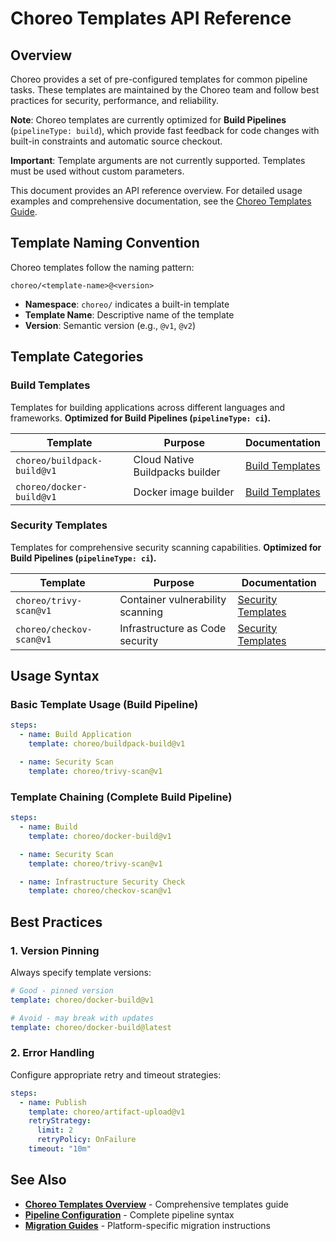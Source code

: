 # Choreo Templates API Reference

## Overview

Choreo provides a set of pre-configured templates for common pipeline tasks. These templates are maintained by the Choreo team and follow best practices for security, performance, and reliability.

**Note**: Choreo templates are currently optimized for **Build Pipelines** (`pipelineType: build`), which provide fast feedback for code changes with built-in constraints and automatic source checkout.

**Important**: Template arguments are not currently supported. Templates must be used without custom parameters.

This document provides an API reference overview. For detailed usage examples and comprehensive documentation, see the [Choreo Templates Guide](../choreo-templates/overview.md).

## Template Naming Convention

Choreo templates follow the naming pattern:

```
choreo/<template-name>@<version>
```

- **Namespace**: `choreo/` indicates a built-in template
- **Template Name**: Descriptive name of the template  
- **Version**: Semantic version (e.g., `@v1`, `@v2`)

## Template Categories

### Build Templates
Templates for building applications across different languages and frameworks. **Optimized for Build Pipelines (`pipelineType: ci`).**

| Template | Purpose | Documentation |
|----------|---------|---------------|
| `choreo/buildpack-build@v1` | Cloud Native Buildpacks builder | [Build Templates](../choreo-templates/build-templates.md#chorebuildpack-buildv1) |
| `choreo/docker-build@v1` | Docker image builder | [Build Templates](../choreo-templates/build-templates.md#choreodocker-buildv1) |

### Security Templates
Templates for comprehensive security scanning capabilities. **Optimized for Build Pipelines (`pipelineType: ci`).**

| Template | Purpose | Documentation |
|----------|---------|---------------|
| `choreo/trivy-scan@v1` | Container vulnerability scanning | [Security Templates](../choreo-templates/security-templates.md#choreotrivy-scanv1) |
| `choreo/checkov-scan@v1` | Infrastructure as Code security | [Security Templates](../choreo-templates/security-templates.md#choreocheckov-scanv1) |


## Usage Syntax

### Basic Template Usage (Build Pipeline)

```yaml
steps:
  - name: Build Application
    template: choreo/buildpack-build@v1

  - name: Security Scan
    template: choreo/trivy-scan@v1
```

### Template Chaining (Complete Build Pipeline)

```yaml
steps:
  - name: Build
    template: choreo/docker-build@v1

  - name: Security Scan
    template: choreo/trivy-scan@v1

  - name: Infrastructure Security Check
    template: choreo/checkov-scan@v1
```

## Best Practices

### 1. Version Pinning
Always specify template versions:
```yaml
# Good - pinned version
template: choreo/docker-build@v1

# Avoid - may break with updates  
template: choreo/docker-build@latest
```

### 2. Error Handling
Configure appropriate retry and timeout strategies:
```yaml
steps:
  - name: Publish
    template: choreo/artifact-upload@v1
    retryStrategy:
      limit: 2
      retryPolicy: OnFailure
    timeout: "10m"
```

## See Also

- **[Choreo Templates Overview](../choreo-templates/overview.md)** - Comprehensive templates guide
- **[Pipeline Configuration](../specification/pipeline-configuration.md)** - Complete pipeline syntax
- **[Migration Guides](../guides/migration.md)** - Platform-specific migration instructions